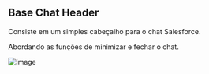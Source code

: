 ## Base Chat Header

<p>Consiste em um simples cabeçalho para o chat Salesforce.</p>
<p>Abordando as funções de minimizar e fechar o chat.</p>

![image](https://user-images.githubusercontent.com/90106748/197344073-3faaf1e8-7525-4c49-872c-8bec7ff8e0b5.png)
